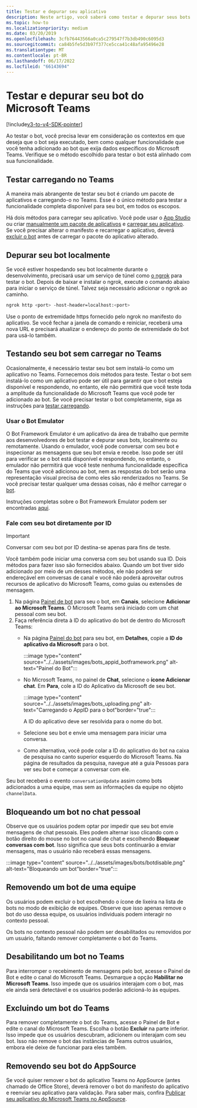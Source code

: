 ```yaml
---
title: Testar e depurar seu aplicativo
description: Neste artigo, você saberá como testar e depurar seus bots no Microsoft Teams e testar seu bot sem carregar no Teams
ms.topic: how-to
ms.localizationpriority: medium
ms.date: 03/20/2019
ms.openlocfilehash: 3cfb76443566a0ca5c279547f7b3db490c6095d3
ms.sourcegitcommit: ca84b5fe5d3b97f377ce5cca41c48afa95496e28
ms.translationtype: MT
ms.contentlocale: pt-BR
ms.lasthandoff: 06/17/2022
ms.locfileid: "66143694"
---
```

# <a name="test-and-debug-your-microsoft-teams-bot"></a>Testar e depurar seu bot do Microsoft Teams

[!include[v3-to-v4-SDK-pointer](~/includes/v3-to-v4-pointer-bots.md)]

Ao testar o bot, você precisa levar em consideração os contextos em que deseja que o bot seja executado, bem como qualquer funcionalidade que você tenha adicionado ao bot que exija dados específicos do Microsoft Teams. Verifique se o método escolhido para testar o bot está alinhado com sua funcionalidade.

## <a name="test-by-uploading-to-teams"></a>Testar carregando no Teams

A maneira mais abrangente de testar seu bot é criando um pacote de aplicativos e carregando-o no Teams. Esse é o único método para testar a funcionalidade completa disponível para seu bot, em todos os escopos.

Há dois métodos para carregar seu aplicativo. Você pode usar o [App Studio](~/concepts/build-and-test/app-studio-overview.md) ou criar [manualmente um pacote de aplicativos](~/concepts/build-and-test/apps-package.md) e [carregar seu aplicativo](~/concepts/deploy-and-publish/apps-upload.md). Se você precisar alterar o manifesto e recarregar o aplicativo, deverá [excluir o bot](#deleting-a-bot-from-teams) antes de carregar o pacote do aplicativo alterado.

## <a name="debug-your-bot-locally"></a>Depurar seu bot localmente

Se você estiver hospedando seu bot localmente durante o desenvolvimento, precisará usar um serviço de túnel como [o ngrok](https://ngrok.com/) para testar o bot. Depois de baixar e instalar o ngrok, execute o comando abaixo para iniciar o serviço de túnel. Talvez seja necessário adicionar o ngrok ao caminho.

```bash
ngrok http <port> -host-header=localhost:<port>
```

Use o ponto de extremidade https fornecido pelo ngrok no manifesto do aplicativo. Se você fechar a janela de comando e reiniciar, receberá uma nova URL e precisará atualizar o endereço do ponto de extremidade do bot para usá-lo também.

## <a name="testing-your-bot-without-uploading-to-teams"></a>Testando seu bot sem carregar no Teams

Ocasionalmente, é necessário testar seu bot sem instalá-lo como um aplicativo no Teams. Fornecemos dois métodos para teste. Testar o bot sem instalá-lo como um aplicativo pode ser útil para garantir que o bot esteja disponível e respondendo, no entanto, ele não permitirá que você teste toda a amplitude da funcionalidade do Microsoft Teams que você pode ter adicionado ao bot. Se você precisar testar o bot completamente, siga as instruções para [testar carregando](#test-by-uploading-to-teams).

### <a name="use-the-bot-emulator"></a>Usar o Bot Emulator

O Bot Framework Emulator é um aplicativo da área de trabalho que permite aos desenvolvedores de bot testar e depurar seus bots, localmente ou remotamente. Usando o emulador, você pode conversar com seu bot e inspecionar as mensagens que seu bot envia e recebe. Isso pode ser útil para verificar se o bot está disponível e respondendo, no entanto, o emulador não permitirá que você teste nenhuma funcionalidade específica do Teams que você adicionou ao bot, nem as respostas do bot serão uma representação visual precisa de como eles são renderizados no Teams. Se você precisar testar qualquer uma dessas coisas, não é melhor carregar o [bot](#test-by-uploading-to-teams).

Instruções completas sobre o Bot Framework Emulator podem ser encontradas [aqui](/azure/bot-service/bot-service-debug-emulator?view=azure-bot-service-4.0&preserve-view=true).

### <a name="talk-to-your-bot-directly-by-id"></a>Fale com seu bot diretamente por ID

>[!Important]
>Conversar com seu bot por ID destina-se apenas para fins de teste.

Você também pode iniciar uma conversa com seu bot usando sua ID. Dois métodos para fazer isso são fornecidos abaixo. Quando um bot tiver sido adicionado por meio de um desses métodos, ele não poderá ser endereçável em conversas de canal e você não poderá aproveitar outros recursos de aplicativo do Microsoft Teams, como guias ou extensões de mensagem.

1. Na página [Painel de bot](https://dev.botframework.com/bots) para seu o bot, em **Canais**, selecione **Adicionar ao Microsoft Teams**. O Microsoft Teams será iniciado com um chat pessoal com seu bot.
2. Faça referência direta à ID do aplicativo do bot de dentro do Microsoft Teams:
   * Na página [Painel do bot](https://dev.botframework.com/bots) para seu bot, em **Detalhes**, copie a **ID do aplicativo da Microsoft** para o bot.
  
      :::image type="content" source="../../assets/images/bots_appid_botframework.png" alt-text="Painel do Bot":::
  
   * No Microsoft Teams, no painel de **Chat**, selecione o **ícone Adicionar chat**. Em **Para**, cole a ID do Aplicativo da Microsoft de seu bot.
  
      :::image type="content" source="../../assets/images/bots_uploading.png" alt-text="Carregando o AppID para o bot"border="true":::

     A ID do aplicativo deve ser resolvida para o nome do bot.

   * Selecione seu bot e envie uma mensagem para iniciar uma conversa.
   * Como alternativa, você pode colar a ID do aplicativo do bot na caixa de pesquisa no canto superior esquerdo do Microsoft Teams. Na página de resultados da pesquisa, navegue até a guia Pessoas para ver seu bot e começar a conversar com ele.

Seu bot receberá o evento `conversationUpdate` assim como bots adicionados a uma equipe, mas sem as informações da equipe no objeto `channelData`.

## <a name="blocking-a-bot-in-personal-chat"></a>Bloqueando um bot no chat pessoal

Observe que os usuários podem optar por impedir que seu bot envie mensagens de chat pessoais. Eles podem alternar isso clicando com o botão direito do mouse no bot no canal de chat e escolhendo **Bloquear conversas com bot**. Isso significa que seus bots continuarão a enviar mensagens, mas o usuário não receberá essas mensagens.

  :::image type="content" source="../../assets/images/bots/botdisable.png" alt-text="Bloqueando um bot"border="true":::

## <a name="removing-a-bot-from-a-team"></a>Removendo um bot de uma equipe

Os usuários podem excluir o bot escolhendo o ícone de lixeira na lista de bots no modo de exibição de equipes. Observe que isso apenas remove o bot do uso dessa equipe, os usuários individuais podem interagir no contexto pessoal.

Os bots no contexto pessoal não podem ser desabilitados ou removidos por um usuário, faltando remover completamente o bot do Teams.

## <a name="disabling-a-bot-in-teams"></a>Desabilitando um bot no Teams

Para interromper o recebimento de mensagens pelo bot, acesse o Painel de Bot e edite o canal do Microsoft Teams. Desmarque a opção **Habilitar no Microsoft Teams**. Isso impede que os usuários interajam com o bot, mas ele ainda será detectável e os usuários poderão adicioná-lo às equipes.

## <a name="deleting-a-bot-from-teams"></a>Excluindo um bot do Teams

Para remover completamente o bot do Teams, acesse o Painel de Bot e edite o canal do Microsoft Teams. Escolha o botão **Excluir** na parte inferior. Isso impede que os usuários descubram, adicionem ou interajam com seu bot. Isso não remove o bot das instâncias de Teams outros usuários, embora ele deixe de funcionar para eles também.

## <a name="removing-your-bot-from-appsource"></a>Removendo seu bot do AppSource

Se você quiser remover o bot do aplicativo Teams no AppSource (antes chamado de Office Store), deverá remover o bot do manifesto do aplicativo e reenviar seu aplicativo para validação. Para saber mais, confira [Publicar seu aplicativo do Microsoft Teams no AppSource](~/concepts/deploy-and-publish/apps-publish.md).
